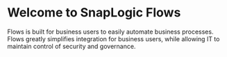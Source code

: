 # Welcome to SnapLogic Flows 

Flows is built for business users to easily automate business processes. Flows greatly simplifies integration for business users, while allowing IT to maintain  control of security and governance.
